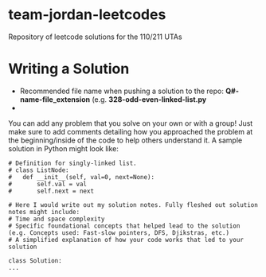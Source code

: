 # team-jordan-leetcodes
Repository of leetcode solutions for the 110/211 UTAs

# Writing a Solution

+ Recommended file name when pushing a solution to the repo: **Q#-name-file_extension** (e.g. **328-odd-even-linked-list.py**
+ 
You can add any problem that you solve on your own or with a group! Just make sure to add comments detailing how you approached the problem at the beginning/inside of the code to help others understand it. A sample solution in Python might look like:

```
# Definition for singly-linked list.
# class ListNode:
#   def __init__(self, val=0, next=None):
#       self.val = val
#       self.next = next

# Here I would write out my solution notes. Fully fleshed out solution notes might include:
# Time and space complexity
# Specific foundational concepts that helped lead to the solution (e.g. Concepts used: Fast-slow pointers, DFS, Djikstras, etc.)
# A simplified explanation of how your code works that led to your solution

class Solution:
...
```

